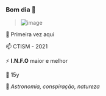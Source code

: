 ### Bom dia 👋

> ![image](https://user-images.githubusercontent.com/85495959/121888530-80326080-ccee-11eb-95f0-e4f9bd88a373.png)

🌱 Primeira vez aqui

📫 CTISM - 2021

⚡ **I.N.F.O** maior e melhor

💬 15y

💙 *Astronomia, conspiração, natureza*



<!--
**nicolegg13/nicolegg13** is a ✨ _special_ ✨ repository because its `README.md` (this file) appears on your GitHub profile.

Here are some ideas to get you started:

- 🔭 I’m currently working on ...
- 🌱 I’m currently learning ...
- 👯 I’m looking to collaborate on ...
- 🤔 I’m looking for help with ...
- 💬 Ask me about ...
- 📫 How to reach me: ...
- 😄 Pronouns: ...
- ⚡ Fun fact: ...
-->

